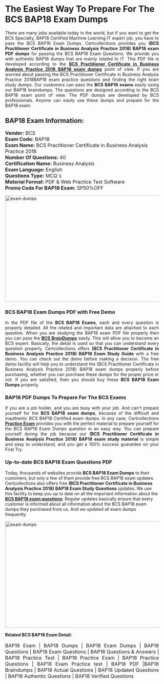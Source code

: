 <h1>The Easiest Way To Prepare For The BCS BAP18 Exam Dumps</h1> <p style="text-align:justify">There are many jobs available today in the world, but if you want to get the BCS Specialty, BAP18 Certified Machine Learning IT expert job, you have to pass the BCS BAP18 Exam Dumps. Certcollections provides you <strong>(BCS Practitioner Certificate in Business Analysis Practice 2018) BAP18 exam PDF dumps</strong> for passing the BCS BAP18 Exam Questions. We provide you with authentic BAP18 dumps that are mainly related to IT. This PDF file is developed according to the <a href="https://www.certsofficial.com/bcs/bap18-questions"><strong>BCS Practitioner Certificate in Business Analysis Practice 2018 BAP18 exam dumps</strong></a> point of view. If you are worried about passing the BCS Practitioner Certificate in Business Analysis Practice 2018BAP18 exam practice questions and finding the right brain study dumps. Our customers can pass the <strong>BCS BAP18 exams </strong>easily using our BAP18 braindumps. The questions are designed according to the BCS BAP18 exam point of view. The PDF dumps are developed by BCS professionals. Anyone can easily use these dumps and prepare for the BAP18 exam.</p> <h2><strong>BAP18 Exam Information:</strong></h2> <p><span style="font-size:16px"><strong>Vender:</strong> BCS<br /> <strong>Exam Code:</strong> BAP18<br /> <strong>Exam Name:</strong> BCS Practitioner Certificate in Business Analysis Practice 2018<br /> <strong>Number Of Questions:</strong> 40<br /> <strong>Certification Name:</strong> Business Analysis<br /> <strong>Exam Language: </strong>English<br /> <strong>Questions Type:</strong> MCQ`s<br /> <strong>Material Format: </strong>PDF & Web Practice Test Software<br /> <strong>Promo Code For BAP18 Exam:</strong> SP50%OFF</span></p> <p><a href="https://www.certsofficial.com/bcs/bap18-questions" rel="no-follow"><img alt="exam dumps" src="https://www.certcollections.com/uploads/content/certsofficial.jpg" style="height:350px; width:750px" /></a></p> <h3><strong>BCS BAP18 Exam Dumps PDF with Free Demo</strong></h3> <p style="text-align:justify">In the PDF file of the <strong>BCS BAP18 Exams</strong>, each and every question is properly detailed. All the related and important data are attached to each question. When you are studying the BAP18 exam PDF file properly then you can pass the <a href="https://www.certsofficial.com/bcs-dumps"><strong>BCS BrainDumps</strong></a> easily. This will allow you to become an BCS expert. Basically, the detail is used so that you can understand every question properly. Certcollections offers <strong>(BCS Practitioner Certificate in Business Analysis Practice 2018) BAP18 Exam Study Guide</strong> with a free demo. You can check out the demo before making a decision. The free demo facility will help you to understand the (BCS Practitioner Certificate in Business Analysis Practice 2018) BAP18 exam dumps properly before purchasing, whether you can purchase these dumps for the proper price or not. If you are satisfied, then you should buy these <strong>BCS BAP18 Exam Dumps</strong> properly.</p> <h3><strong>BAP18 PDF Dumps To Prepare For The BCS Exams</strong></h3> <p style="text-align:justify">If you are a job holder, and you are busy with your job. And can't prepare yourself for the <strong>BCS BAP18 exam dumps</strong>, because of the difficult and inauthentic BCS BAP18 Certified exam dumps. In any case, Certcollections <strong><a href="https://www.certsofficial.com/">Practice Exam</a></strong> provides you with the perfect material to prepare yourself for the BCS BAP18 Exam Dumps question in an easy way. You can prepare yourself during the job because our <strong>(BCS Practitioner Certificate in Business Analysis Practice 2018) BAP18 exam study material</strong> is simple and easy to understand, and you get a 100% success guarantee on your First Try.</p> <h3><strong>Up-to-date BCS BAP18 Exam Questions PDF</strong></h3> <p>Today, thousands of websites provide <strong>BCS BAP18 Exam Dumps</strong> to their customers, but only a few of them provide free BCS BAP18 exam updates. Certcollections also offers free <strong>(BCS Practitioner Certificate in Business Analysis Practice 2018) BAP18 Exam Study Questions</strong> updates. We use this facility to keep you up to date on all the important information about the <a href="https://www.certsofficial.com/bcs/bap18-questions"><strong>BCS BAP18 exam questions</strong></a>. Regular updates basically ensure that every customer is informed about all information about the BCS BAP18 exam dumps they purchased from us. And we updated all exam dumps frequently.</p> <p><a href="https://www.certsofficial.com/bcs/bap18-questions"><img alt="exam dumps " src="https://www.certcollections.com/uploads/content/certsofficial2.jpg" style="height:350px; width:750px" /></a></p> <p style="text-align:justify"><span style="font-size:14px"><strong>Related BCS BAP18 Exam Detail:</strong></span><br /> <br /> <span style="font-size:16px">BAP18 Exam | BAP18 Dumps | BAP18 Exam Dumps | BAP18 Questions | BAP18 Exam Questions | BAP18 Questions & Answers | BAP18 Practice Test | BAP18 Practice Exam | BAP18 Practice Questions | BAP18 Exam Practice test | BAP18 PDF |BAP18 Braindumps | BAP18 Actual Questions | BAP18 Updated Questions | BAP18 Authentic Questions | BAP18 Verified Questions</span></p>
